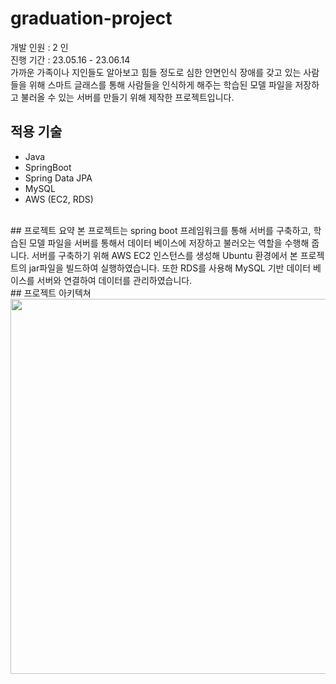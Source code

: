 # graduation-project
개발 인원 : 2 인 <br>
진행 기간 : 23.05.16 - 23.06.14 <br>
가까운 가족이나 지인들도 알아보고 힘들 정도로 심한 안면인식 장애를 갖고 있는 사람들을 위해 스마트 글래스를 통해 사람들을 인식하게 해주는 학습된 모델 파일을 저장하고 불러올 수 있는 서버를 만들기 위해 제작한 프로젝트입니다.
<br>
## 적용 기술
- Java <br>
- SpringBoot <br>
- Spring Data JPA <br>
- MySQL <br>
- AWS (EC2, RDS)
<br>
## 프로젝트 요약
본 프로젝트는 spring boot 프레임워크를 통해 서버를 구축하고, 학습된 모델 파일을 서버를 통해서 데이터 베이스에 저장하고 불러오는 역할을 수행해 줍니다. 서버를 구축하기 위해 AWS EC2 인스턴스를 생성해 Ubuntu 환경에서 본 프로젝트의 jar파일을 빌드하여 실행하였습니다. 또한 RDS를 사용해 MySQL 기반 데이터 베이스를 서버와 연결하여 데이터를 관리하였습니다.
<br>
## 프로젝트 아키텍쳐
<img src="https://github.com/Jiggy97/graduation-project/assets/79949843/33f94b0b-992d-4584-a02a-dad96169f6d6" width="800" height="600">
